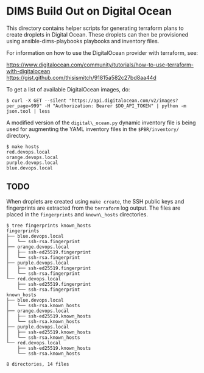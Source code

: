 DIMS Build Out on Digital Ocean
===============================

This directory contains helper scripts for generating terraform plans to
create droplets in Digital Ocean. These droplets can then be provisioned
using ansible-dims-playbooks playbooks and inventory files.

For information on how to use the DigitalOcean provider with terraform,
see:

  https://www.digitalocean.com/community/tutorials/how-to-use-terraform-with-digitalocean
  https://gist.github.com/thisismitch/91815a582c27bd8aa44d

To get a list of available DigitalOcean images, do:


```
$ curl -X GET --silent "https://api.digitalocean.com/v2/images?per_page=999" -H "Authorization: Bearer $DO_API_TOKEN" | python -m json.tool | less
```

A modified version of the `digital\_ocean.py` dynamic inventory file is
being used for augmenting the YAML inventory files in the `$PBR/inventory/`
directory.

```
$ make hosts
red.devops.local
orange.devops.local
purple.devops.local
blue.devops.local
```

TODO
----

When droplets are created using `make create`, the SSH public keys and fingerprints are
extracted from the `terraform` log output. The files are placed in the
`fingerprints` and `known\_hosts` directories.

```
$ tree fingerprints known_hosts
fingerprints
├── blue.devops.local
│   └── ssh-rsa.fingerprint
├── orange.devops.local
│   ├── ssh-ed25519.fingerprint
│   └── ssh-rsa.fingerprint
├── purple.devops.local
│   ├── ssh-ed25519.fingerprint
│   └── ssh-rsa.fingerprint
└── red.devops.local
    ├── ssh-ed25519.fingerprint
    └── ssh-rsa.fingerprint
known_hosts
├── blue.devops.local
│   └── ssh-rsa.known_hosts
├── orange.devops.local
│   ├── ssh-ed25519.known_hosts
│   └── ssh-rsa.known_hosts
├── purple.devops.local
│   ├── ssh-ed25519.known_hosts
│   └── ssh-rsa.known_hosts
└── red.devops.local
    ├── ssh-ed25519.known_hosts
    └── ssh-rsa.known_hosts

8 directories, 14 files
```
